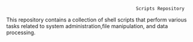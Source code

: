                                                     Scripts Repository
This repository contains a collection of shell scripts that perform various tasks related to 
system administration,file manipulation, and data processing. 
